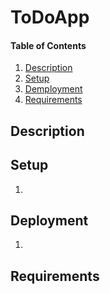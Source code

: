 # ToDoApp

#### Table of Contents 

1. [Description](#description) 
2. [Setup](#setup) 
3. [Demployment](#deployment)
4. [Requirements](#requirements)




## Description 

## Setup 
1.

## Deployment
1. 

## Requirements 



